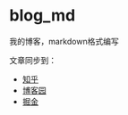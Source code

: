 # blog_md
我的博客，markdown格式编写

文章同步到：
- [知乎](https://www.zhihu.com/people/hanson-fang-89/posts)
- [博客园](https://www.cnblogs.com/hansonfang/)
- [掘金](https://juejin.im/user/598d61fd6fb9a03c3c14cde8)